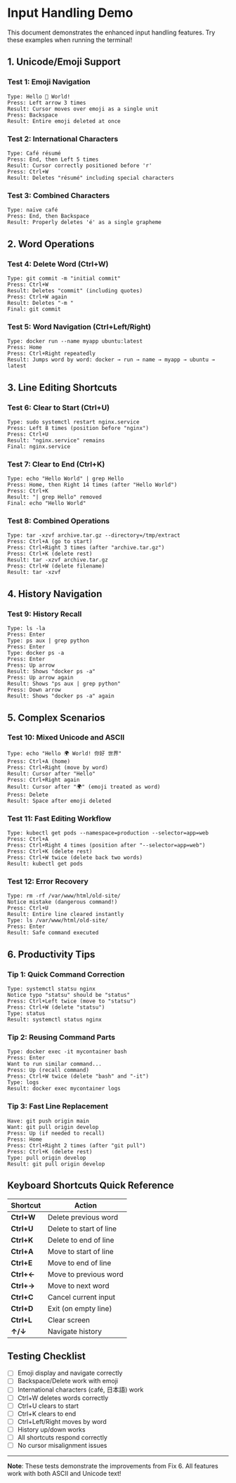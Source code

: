 # Input Handling Demo

This document demonstrates the enhanced input handling features. Try these examples when running the terminal!

## 1. Unicode/Emoji Support

### Test 1: Emoji Navigation
```
Type: Hello 👋 World!
Press: Left arrow 3 times
Result: Cursor moves over emoji as a single unit
Press: Backspace
Result: Entire emoji deleted at once
```

### Test 2: International Characters
```
Type: Café résumé
Press: End, then Left 5 times
Result: Cursor correctly positioned before 'r'
Press: Ctrl+W
Result: Deletes "résumé" including special characters
```

### Test 3: Combined Characters
```
Type: naïve café
Press: End, then Backspace
Result: Properly deletes 'é' as a single grapheme
```

## 2. Word Operations

### Test 4: Delete Word (Ctrl+W)
```
Type: git commit -m "initial commit"
Press: Ctrl+W
Result: Deletes "commit" (including quotes)
Press: Ctrl+W again
Result: Deletes "-m "
Final: git commit 
```

### Test 5: Word Navigation (Ctrl+Left/Right)
```
Type: docker run --name myapp ubuntu:latest
Press: Home
Press: Ctrl+Right repeatedly
Result: Jumps word by word: docker → run → name → myapp → ubuntu → latest
```

## 3. Line Editing Shortcuts

### Test 6: Clear to Start (Ctrl+U)
```
Type: sudo systemctl restart nginx.service
Press: Left 8 times (position before "nginx")
Press: Ctrl+U
Result: "nginx.service" remains
Final: nginx.service
```

### Test 7: Clear to End (Ctrl+K)
```
Type: echo "Hello World" | grep Hello
Press: Home, then Right 14 times (after "Hello World")
Press: Ctrl+K
Result: "| grep Hello" removed
Final: echo "Hello World"
```

### Test 8: Combined Operations
```
Type: tar -xzvf archive.tar.gz --directory=/tmp/extract
Press: Ctrl+A (go to start)
Press: Ctrl+Right 3 times (after "archive.tar.gz")
Press: Ctrl+K (delete rest)
Result: tar -xzvf archive.tar.gz
Press: Ctrl+W (delete filename)
Result: tar -xzvf 
```

## 4. History Navigation

### Test 9: History Recall
```
Type: ls -la
Press: Enter
Type: ps aux | grep python
Press: Enter
Type: docker ps -a
Press: Enter
Press: Up arrow
Result: Shows "docker ps -a"
Press: Up arrow again
Result: Shows "ps aux | grep python"
Press: Down arrow
Result: Shows "docker ps -a" again
```

## 5. Complex Scenarios

### Test 10: Mixed Unicode and ASCII
```
Type: echo "Hello 🌍 World! 你好 世界"
Press: Ctrl+A (home)
Press: Ctrl+Right (move by word)
Result: Cursor after "Hello"
Press: Ctrl+Right again
Result: Cursor after "🌍" (emoji treated as word)
Press: Delete
Result: Space after emoji deleted
```

### Test 11: Fast Editing Workflow
```
Type: kubectl get pods --namespace=production --selector=app=web
Press: Ctrl+A
Press: Ctrl+Right 4 times (position after "--selector=app=web")
Press: Ctrl+K (delete rest)
Press: Ctrl+W twice (delete back two words)
Result: kubectl get pods
```

### Test 12: Error Recovery
```
Type: rm -rf /var/www/html/old-site/
Notice mistake (dangerous command!)
Press: Ctrl+U
Result: Entire line cleared instantly
Type: ls /var/www/html/old-site/
Press: Enter
Result: Safe command executed
```

## 6. Productivity Tips

### Tip 1: Quick Command Correction
```
Type: systemctl statsu nginx
Notice typo "statsu" should be "status"
Press: Ctrl+Left twice (move to "statsu")
Press: Ctrl+W (delete "statsu")
Type: status
Result: systemctl status nginx
```

### Tip 2: Reusing Command Parts
```
Type: docker exec -it mycontainer bash
Press: Enter
Want to run similar command...
Press: Up (recall command)
Press: Ctrl+W twice (delete "bash" and "-it")
Type: logs
Result: docker exec mycontainer logs
```

### Tip 3: Fast Line Replacement
```
Have: git push origin main
Want: git pull origin develop
Press: Up (if needed to recall)
Press: Home
Press: Ctrl+Right 2 times (after "git pull")
Press: Ctrl+K (delete rest)
Type: pull origin develop
Result: git pull origin develop
```

## Keyboard Shortcuts Quick Reference

| Shortcut | Action |
|----------|--------|
| **Ctrl+W** | Delete previous word |
| **Ctrl+U** | Delete to start of line |
| **Ctrl+K** | Delete to end of line |
| **Ctrl+A** | Move to start of line |
| **Ctrl+E** | Move to end of line |
| **Ctrl+←** | Move to previous word |
| **Ctrl+→** | Move to next word |
| **Ctrl+C** | Cancel current input |
| **Ctrl+D** | Exit (on empty line) |
| **Ctrl+L** | Clear screen |
| **↑/↓** | Navigate history |

## Testing Checklist

- [ ] Emoji display and navigate correctly
- [ ] Backspace/Delete work with emoji
- [ ] International characters (café, 日本語) work
- [ ] Ctrl+W deletes words correctly
- [ ] Ctrl+U clears to start
- [ ] Ctrl+K clears to end
- [ ] Ctrl+Left/Right moves by word
- [ ] History up/down works
- [ ] All shortcuts respond correctly
- [ ] No cursor misalignment issues

---

**Note**: These tests demonstrate the improvements from Fix 6. All features work with both ASCII and Unicode text!
